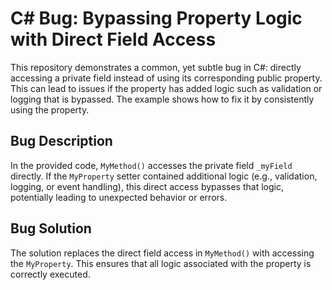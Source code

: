 # C# Bug: Bypassing Property Logic with Direct Field Access

This repository demonstrates a common, yet subtle bug in C#: directly accessing a private field instead of using its corresponding public property. This can lead to issues if the property has added logic such as validation or logging that is bypassed.  The example shows how to fix it by consistently using the property.

## Bug Description

In the provided code, `MyMethod()` accesses the private field `_myField` directly. If the `MyProperty` setter contained additional logic (e.g., validation, logging, or event handling), this direct access bypasses that logic, potentially leading to unexpected behavior or errors.

## Bug Solution

The solution replaces the direct field access in `MyMethod()` with accessing the `MyProperty`. This ensures that all logic associated with the property is correctly executed.
